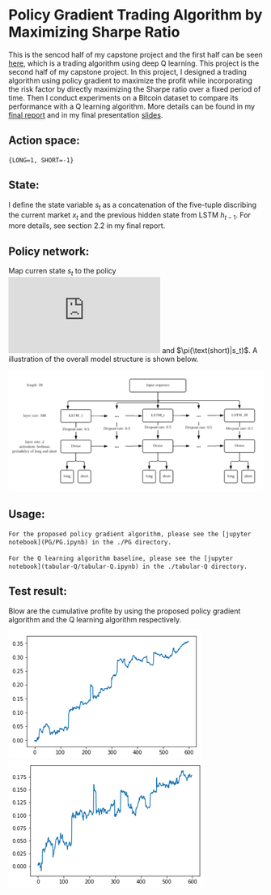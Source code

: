 # Policy Gradient Trading Algorithm by Maximizing Sharpe Ratio

This is the sencod half of my capstone project and the first half can be seen [here](https://github.com/WANGXinyiLinda/Deep-Q-Learning-Bitcoin-Trading-Agent), which is a trading algorithm using deep Q learning. This project is the second half of my capstone project. In this project, I designed a trading algorithm using policy gradient to maximize the profit while incorporating the risk factor by directly maximizing the Sharpe ratio over a fixed period of time. Then I conduct experiments on a Bitcoin dataset to compare its performance with a Q learning algorithm. More details can be found in my [final report](SCIE4500_Final_Report.pdf) and in my final presentation [slides](SCIE4500_Final_presentation.pdf).

## Action space:

    {LONG=1, SHORT=-1}

## State:

I define the state variable $s_t$ as a concatenation of the five-tuple discribing the current market $x_t$ and the previous hidden state from LSTM $h_{t-1}$. For more details, see section 2.2 in my final report.

## Policy network:

Map curren state $s_t$ to the policy ![](https://latex.codecogs.com/gif.latex?%5Cpi%28%5Ctext%28long%29%7Cs_t%29) and $\pi(\text(short)|s_t)$. A illustration of the overall model structure is shown below.

![](img/model.png)

## Usage:

    For the proposed policy gradient algorithm, please see the [jupyter notebook](PG/PG.ipynb) in the ./PG directory.

    For the Q learning algorithm baseline, please see the [jupyter notebook](tabular-Q/tabular-Q.ipynb) in the ./tabular-Q directory.

## Test result:

Blow are the cumulative profite by using the proposed policy gradient algorithm and the Q learning algorithm respectively.

![Propsed policy gradient algorithm](img/pg_100.png)
![Q learning algorithm](img/Q_100.png)
